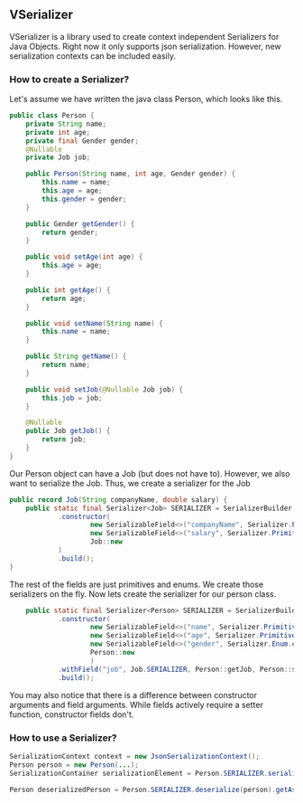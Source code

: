 ## VSerializer ##
VSerializer is a library used to create context independent Serializers for Java Objects. 
Right now it only supports json serialization. However, new serialization contexts can be included easily.

### How to create a Serializer? ###

Let's assume we have written the java class Person, which looks like this.

```java
public class Person {
    private String name;
    private int age;
    private final Gender gender;
    @Nullable
    private Job job;

    public Person(String name, int age, Gender gender) {
        this.name = name;
        this.age = age;
        this.gender = gender;
    }

    public Gender getGender() {
        return gender;
    }

    public void setAge(int age) {
        this.age = age;
    }

    public int getAge() {
        return age;
    }

    public void setName(String name) {
        this.name = name;
    }

    public String getName() {
        return name;
    }

    public void setJob(@Nullable Job job) {
        this.job = job;
    }

    @Nullable
    public Job getJob() {
        return job;
    }
}
```

Our Person object can have a Job (but does not have to). However, we also want to serialize the Job. 
Thus, we create a serializer for the Job

```java
public record Job(String companyName, double salary) {
    public static final Serializer<Job> SERIALIZER = SerializerBuilder.create("job", Job.class)
            .constructor(
                    new SerializableField<>("companyName", Serializer.Primitive.STRING, Job::companyName),
                    new SerializableField<>("salary", Serializer.Primitive.DOUBLE, Job::salary),
                    Job::new
            )
            .build();
}
```

The rest of the fields are just primitives and enums. We create those serializers on the fly.
Now lets create the serializer for our person class.

```java
    public static final Serializer<Person> SERIALIZER = SerializerBuilder.create("person", Person.class)
            .constructor(
                    new SerializableField<>("name", Serializer.Primitive.STRING, Person::getName, Person::setName),
                    new SerializableField<>("age", Serializer.Primitive.INTEGER, Person::getAge, Person::setAge),
                    new SerializableField<>("gender", Serializer.Enum.create("gender", Gender.class), Person::getGender),
                    Person::new
                    )
            .withField("job", Job.SERIALIZER, Person::getJob, Person::setJob)
            .build();
```

You may also notice that there is a difference between constructor arguments and field arguments. 
While fields actively require a setter function, constructor fields don't.

### How to use a Serializer? ###

```java
SerializationContext context = new JsonSerializationContext();
Person person = new Person(...);
SerializationContainer serializationElement = Person.SERIALIZER.serialize(context, person).getAsContainer();

Person deserializedPerson = Person.SERIALIZER.deserialize(person).getAsContainer();
```
